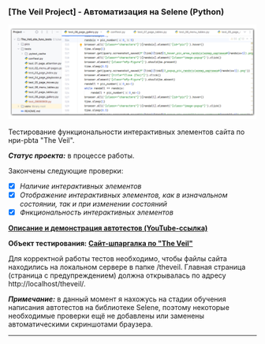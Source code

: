 ### [The Veil Project] - Автоматизация на Selene (Python)

![git_pic](https://github.com/OQASergey/The_Veil_site_func_tests/raw/master/pics/title.png)

Тестирование функциональности интерактивных элементов сайта по нри-pbta "The Veil".

***Статус проекта:*** в процессе работы.

Закончены следующие проверки:

- [x] *Наличие интерактивных элементов*
- [x] *Отображение интерактивных элементов, как в изначальном состоянии, так и при изменении состояний*
- [x] *Фнкциональность интерактивных элементов*

**[Описание и демонстрация автотестов (YouTube-ссылка)](https://youtu.be/oH6KQfR145w)**

**Объект тестирования:** **[Сайт-шпаргалка по "The Veil"](https://github.com/OQASergey/The_Veil_site#readme)** 

Для корректной работы тестов необходимо, чтобы файлы сайта находились на локальном сервере в папке /theveil. Главная страница (страница с предупреждением) должна открывалась по адресу http://localhost/theveil/.

***Примечание:*** в данный момент я нахожусь на стадии обучения написания автотестов на библиотеке Selene, поэтому некоторые необходимые проверки ещё не добавлены или заменены автоматическими скриншотами браузера.

---
